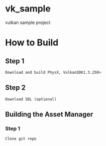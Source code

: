 # vk_sample
vulkan sample project

# How to Build

## Step 1
    Download and build PhysX, VulkanSDK1.3.250>

## Step 2
    Download SDL (optional)


## Building the Asset Manager

### Step 1 
    Clone git repo